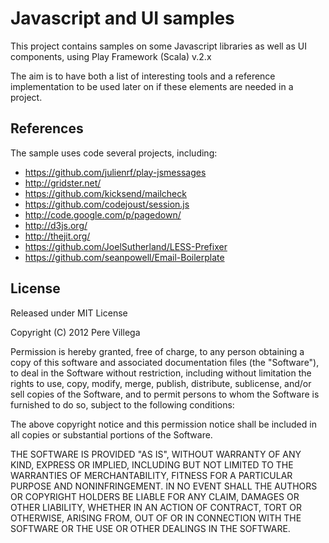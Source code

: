 # Javascript and UI samples

This project contains samples on some Javascript libraries as well as UI components, using Play Framework (Scala) v.2.x

The aim is to have both a list of interesting tools and a reference implementation to be used later on if these elements are needed in a project.

## References

The sample uses code several projects, including:

* https://github.com/julienrf/play-jsmessages
* http://gridster.net/
* https://github.com/kicksend/mailcheck
* https://github.com/codejoust/session.js
* http://code.google.com/p/pagedown/
* http://d3js.org/
* http://thejit.org/
* https://github.com/JoelSutherland/LESS-Prefixer
* https://github.com/seanpowell/Email-Boilerplate

## License

Released under MIT License

Copyright (C) 2012 Pere Villega

Permission is hereby granted, free of charge, to any person obtaining a copy of this software and associated documentation files (the "Software"), to deal in the Software without restriction, including without limitation the rights to use, copy, modify, merge, publish, distribute, sublicense, and/or sell copies of the Software, and to permit persons to whom the Software is furnished to do so, subject to the following conditions:

The above copyright notice and this permission notice shall be included in all copies or substantial portions of the Software.

THE SOFTWARE IS PROVIDED "AS IS", WITHOUT WARRANTY OF ANY KIND, EXPRESS OR IMPLIED, INCLUDING BUT NOT LIMITED TO THE WARRANTIES OF MERCHANTABILITY, FITNESS FOR A PARTICULAR PURPOSE AND NONINFRINGEMENT. IN NO EVENT SHALL THE AUTHORS OR COPYRIGHT HOLDERS BE LIABLE FOR ANY CLAIM, DAMAGES OR OTHER LIABILITY, WHETHER IN AN ACTION OF CONTRACT, TORT OR OTHERWISE, ARISING FROM, OUT OF OR IN CONNECTION WITH THE SOFTWARE OR THE USE OR OTHER DEALINGS IN THE SOFTWARE.